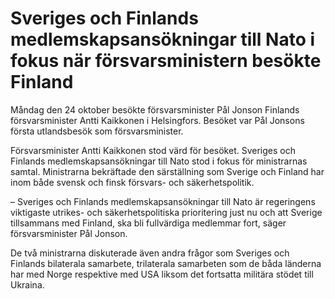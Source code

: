 # Sveriges och Finlands medlemskapsansökningar till Nato i fokus när försvarsministern besökte Finland

Måndag den 24 oktober besökte försvarsminister Pål Jonson Finlands försvarsminister Antti Kaikkonen i Helsingfors. Besöket var Pål Jonsons första utlandsbesök som försvarsminister.


Försvarsminister Antti Kaikkonen stod värd för besöket. Sveriges och Finlands medlemskapsansökningar till Nato stod i fokus för ministrarnas samtal. Ministrarna bekräftade den särställning som Sverige och Finland har inom både svensk och finsk försvars\- och säkerhetspolitik.

– Sveriges och Finlands medlemskapsansökningar till Nato är regeringens viktigaste utrikes\- och säkerhetspolitiska prioritering just nu och att Sverige tillsammans med Finland, ska bli fullvärdiga medlemmar fort, säger försvarsminister Pål Jonson.

De två ministrarna diskuterade även andra frågor som Sveriges och Finlands bilaterala samarbete, trilaterala samarbeten som de båda länderna har med Norge respektive med USA liksom det fortsatta militära stödet till Ukraina.
